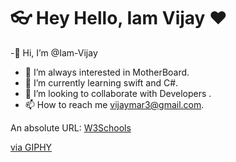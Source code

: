 # 👓 Hey Hello,  Iam Vijay ❤️ 

-👋 Hi, I’m @Iam-Vijay
- 👀 I’m always interested in MotherBoard.
- 🌱 I’m currently learning swift and C#.
- 💞️ I’m looking to collaborate with Developers .
- 📫 How to reach me vijaymar3@gmail.com.

<p>An absolute URL: <a href="https://giphy.com/gifs/images-tick-clock-bomb-4NtQSpNsdxtv2">W3Schools</a></p>
<a href src="https://giphy.com/embed/4NtQSpNsdxtv2" width="480" height="480" frameBorder="0" class="giphy-embed"></iframe><p><a href="https://giphy.com/gifs/images-tick-clock-bomb-4NtQSpNsdxtv2">via GIPHY</a></p>
<!---
Iam-Vijay/Iam-Vijay is a ✨ special ✨ repository because its `README.md` (this file) appears on your GitHub profile.
You can click the Preview link to take a look at your changes.
--->
